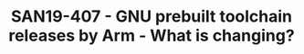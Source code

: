 ---
categories:
- san19
description: Arm plans to make major changes to the pre-built GNU toolchain releases
  available on developer.arm.com. In this talk, the presenter will provide an overview
  of the changes, including frequency, content, and timing of future releases.
image:
  featured: 'true'
  path: /assets/images/featured-images/san19/SAN19-407.png
session_attendee_num: '15'
session_id: SAN19-407
session_room: Sunset 3 (Session 3)
session_slot:
  end_time: '2019-09-26 09:25:00'
  start_time: '2019-09-26 09:00:00'
session_speakers:
- speaker_bio: Ashok Bhat is a product manager in Arms Development Solutions Group
    (DSG), looking after Cloud and Networking tools. In the recent past, he was a
    product manager of HPC tools including Arm Fortran Compiler, based on Flang/F18
    project.
  speaker_company: Arm
  speaker_image: /assets/images/speakers/san19/ashok-bhat.jpg
  speaker_location: ''
  speaker_name: Ashok Bhat
  speaker_position: Sr Product Manager
  speaker_url: ''
  speaker_username: ashok.bhat1
session_track: Tools
tag: session
tags:
- IoT and Embedded
- ' Tools'
- ' Open Source Development'
title: SAN19-407 - GNU prebuilt toolchain releases by Arm - What is changing?
---